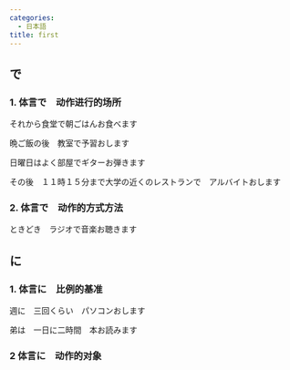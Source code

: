 ```yaml
---
categories:
  - 日本語
title: first
---
```

## で

### 1. 体言で　动作进行的场所

それから食堂で朝ごはんお食べます

晩ご飯の後　教室で予習おします

日曜日はよく部屋でギターお弾きます

その後　１１時１５分まで大学の近くのレストランで　アルバイトおします

### 2. 体言で　动作的方式方法

ときどき　ラジオで音楽お聴きます



## に

### 1. 体言に　比例的基准

週に　三回くらい　パソコンおします

弟は　一日に二時間　本お読みます

### 2 体言に　动作的对象



